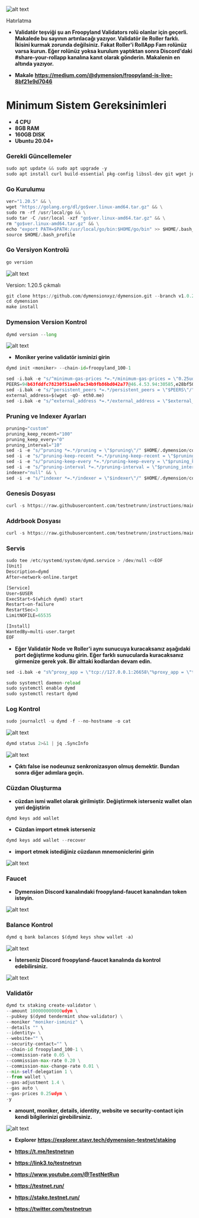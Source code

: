 ![alt text](https://i.hizliresim.com/20m956g.png)

 Hatırlatma
- **Validatör teşviği şu an Froopyland Validators rolü olanlar için geçerli. Makalede bu sayının artırılacağı yazıyor.
Validatör ile Roller farklı. İkisini kurmak zorunda değilsiniz. Fakat Roller'i RollApp Fam rolünüz varsa kurun. Eğer rolünüz yoksa kurulum yaptıktan sonra Discord'daki #share-your-rollapp kanalına kanıt olarak gönderin. Makalenin en altında yazıyor.**

- **Makale** **https://medium.com/@dymension/froopyland-is-live-8bf21e9d7046**

# Minimum Sistem Gereksinimleri

- **4 CPU**
- **8GB RAM**
- **160GB DISK**
- **Ubuntu 20.04+**

### Gerekli Güncellemeler

```python
sudo apt update && sudo apt upgrade -y
sudo apt install curl build-essential pkg-config libssl-dev git wget jq make gcc chrony -y
```


### Go Kurulumu

```python
ver="1.20.5" && \
wget "https://golang.org/dl/go$ver.linux-amd64.tar.gz" && \
sudo rm -rf /usr/local/go && \
sudo tar -C /usr/local -xzf "go$ver.linux-amd64.tar.gz" && \
rm "go$ver.linux-amd64.tar.gz" && \
echo "export PATH=$PATH:/usr/local/go/bin:$HOME/go/bin" >> $HOME/.bash_profile && \
source $HOME/.bash_profile
```

### Go Versiyon Kontrolü

```python
go version
```

![alt text](https://i.hizliresim.com/833lfkg.png)

Version: 1.20.5 çıkmalı


```python
git clone https://github.com/dymensionxyz/dymension.git --branch v1.0.2-beta
cd dymension
make install
```

### Dymension Version Kontrol

```python
dymd version --long
```

![alt text](https://i.hizliresim.com/b4mz0a0.png)


- **Moniker yerine validatör isminizi girin**

```python
dymd init <moniker> --chain-id=froopyland_100-1
```


```python
sed -i.bak -e "s/^minimum-gas-prices *=.*/minimum-gas-prices = \"0.25udym\"/;" ~/.dymension/config/app.toml
PEERS=94b63fddfc78230f51aeb7ac34b9fb86bd042a77@46.4.53.94:30585,e28bf506aaba23c890e9d6cd5cf64b8e627b7e12@80.240.29.76:26656,997a654595c4347a1fc5f35e35e3953f549cb91b@46.4.23.42:47656,690f91de88ecfa31dd7aee9beb5db27203da8fed@88.99.143.105:36656,29e66c8a25a17a380c9c31feb3d2c3c83376a04c@162.19.31.150:55696,319d2caf33917d96df33fab78aef0281bf61c13d@95.216.218.120:33656,3943ac701aed59f13ac2d65b80eaa6951b17bfcb@65.108.132.239:26656,c81b68472cad6ce835adf829134c0c4ee68fd962@65.109.106.214:17656,2f379938cccf2c14fe6eb255dd793433f39763d8@207.180.213.207:26656,5e4751f8f44dd86a1e10144822a8ca8cbb3caca5@65.109.65.163:21456,cb120ed9625771d57e06f8d449cb10ab99a58225@57.128.114.155:26656,ab32d488a060cbf8faa5fd104e63599c31340ace@138.68.159.100:26656,bebc199e07b42f9190486f6ea41a610b417a2215@178.62.64.153:26656,c1158e056f90b0ffeee942afad6e4cb052c54b75@176.9.48.38:26656,a12fc76e970e72d5b9468d05ce1c14308d39070b@57.128.192.23:26656,05d4f45e4f935ea2ad44c29b64c22a9337fa3192@65.108.206.118:60756,f6b1c4feeba48d9a87e75ab1df8b9cc6c6ec034e@185.242.112.130:26656,139340424dddf85e54e0a54179d06875013e1e39@161.97.74.88:56656,1e92b79a713b18dffd4e075ddfa1dab87dd215a9@70.34.197.147:26656,23a2d4a1caae25b881b4bf555b6a7217e47424e3@75.119.151.115:26656,6f05dde69ea20422a9f3deb3e367656d8e61a790@116.202.227.117:14656,4b6475a413379d086abf3cd27e06fd5fa4a51651@38.146.3.200:20556,fa21ae6d1a74e94b8088074210f7a2f5b22c000c@149.102.136.149:26656,0ab6d644be1b0ef088deec4664453c4f8431325d@148.113.17.55:26666,138009ae8a3435eab5df2d58844239077c83c92a@161.97.180.20:16656,83d1ef7c305c315211f7780a335f0076f17e0118@135.181.73.170:25156,81251f5685420786ee0af8230c8d46692dd80dfc@195.14.6.2:26656,5342f6f59c7b81b5ea3bef8cd9d6ad224b8eb473@95.217.176.55:26656,56bb29329b8f883804da3168d4f21cccf150a67d@217.160.39.214:26646,1dddd539399bbc4c1b6dd884aa8b70e05dc1d138@136.38.55.33:26656,83c14001596a0da606c7a1dbe174e57f510f2b67@62.171.176.118:26656,51b6427668eda91cb925f8402ced74e2403805f6@65.109.92.240:17086,d77dbfb784b123a6f45676d9ab21658c629d4a0f@109.123.245.118:26656,ab80b1f623c666134cfec3d48acb5e4b2f7680f9@142.132.146.185:26656,37823f1d24cf2375168c21214a6da1d2ba0b212f@135.181.180.230:36656,b523f13c6c86ca42b43f0dfde7db7ab41399b8b2@158.220.89.86:26666,83433e3a264a81b7e6c9ead46d259d0d861b3afa@135.181.165.80:26656,88fdaf5ff074dc2010ccb0416e421f3819201eb6@176.9.98.24:30586,f5af70911de80245df03eb93b671b7533e40dd8a@65.109.92.83:15656,07cf171497e6a9e4cdd8bfb5192ec273f84b39d3@167.235.56.214:26656,aeb87b9b1a351e1645671f664a18688ef52632cf@135.181.84.5:33656,7a08de51736a6b09d2844a1de61c247f8c956f54@5.188.158.110:26656,51fa766c4fc35016adfcac146131cacb37586a1c@95.216.145.120:26656,f59c1497f7271d599a08a4881374c211ee1d3df9@65.109.231.151:26656,81e20b5632114bd95460d188a30ddbcddf38fc4a@75.119.151.217:26656,134f6fdbfccb659e8626438b48e04f55cd271c0e@161.97.132.167:16656,a4767beb8c6f14711f05c6cd1b7fc0f5c37de792@78.46.103.246:56656,7803c814796b31c4c19ee3ecc510b9c7f9ceefdf@65.109.60.227:26656,e04d9bf3e8c4b4f2c04966ddfe8e1d2cbaded7d3@65.109.233.55:26656,2c767245f7cf9f09d5769801db52f26b602628f1@206.116.75.69:26656,935ae6c9589a1218f2661efc2b7a7bff6982ad18@65.21.254.222:26656,62a35fa4be132507ed313dceae077f8ad636bd9e@142.132.151.99:15658,324a73f4f3b3a54496ec570bc73245895a0aae80@185.193.67.136:16656,77bc6610dfba072e206ccbb3e30237b54dce89d7@65.109.63.176:36656,0b1cd2e2e8ca843c293afd2caeb456a345a54793@146.190.167.238:26656,5cb4e92c9e147408e3b02099bb0150c0ca368860@146.19.24.101:26646,9dfceb302e83eecd9b268e643ba8dcd89ff71e16@185.249.225.160:33656,1fda06f90e45c2cc99d97b47ee0dca52f01fb192@91.107.215.74:26656,d7feaab13c06e39c886035385e78c9a0b3f75605@88.99.56.200:16656,11e6eccbc081819d94676cce3d425d96ee68adf3@95.216.7.136:09656,484dad4e5c3c3f69493452bec901bb8fed68b3d5@149.102.149.186:26656,6d070ab7786130d310f0bdc6a64b986051a0e9ed@65.109.90.162:28656,9c8da76f66fbedc2267aa0d7e9bdcca51e010da4@207.180.250.156:14656,eb7a1722228f84163fba41cdb725fe3838dcc798@65.109.48.181:31656,236b71988898dff63cef139f83a64f5fbfd9d8d7@135.181.18.112:55696,e7857b8ed09bd0101af72e30425555efa8f4a242@148.251.177.108:20556,c6329371271c247d35454862014dfd6ff5e3b680@65.108.141.109:49656,27a9069a79833df98adc4d2407d1e676fadf5c36@195.3.220.169:23466,febc198f5086aed9bb578044c78cd9cfaf9023ac@65.108.229.93:29656,b5395de25e0a6c07e431dc0f4ea2088732e81e17@157.90.168.136:26656,fdcd8b1b4e55bdbb97d0fc57a65c24950bb26337@84.203.117.234:26656,8030a90d8633376422fe225d980854fb0127d2b7@5.75.160.247:26656,1b7620ee46f116bd311bc4295b29208e693d3861@5.75.183.248:26656,c882fff7cbd87e2e3296298bcb2e76e5fd0c5182@38.242.208.162:26656,53bce1af5605a40cb761409a8e78bc92533db4cf@135.181.46.127:26656,7d8b711e40074f724d794f7f1b356cbbd827bcde@81.0.218.193:33656,84f10cefebee4d2e9e2407223d62a9384cac7f47@65.108.248.89:26656,f09a1671de9abc28c0cc409491f0d1561d01641d@34.213.183.119:26656,5d19b0bbae885d10adc2db103ef4f56b28d8a0bb@65.108.73.124:29656,d5644f3c6c823c1339995959216ebb7a25d24498@45.14.194.130:33656,77d418674cb1cc7ae734ac8fbae0b5962649b502@209.38.248.95:26656,be981c8b28ee15090238d09e8841d3f728d7291a@159.69.13.145:26656,63dbf7cf2f801938f3b655295fd347409474a08a@5.180.186.25:26656,2171722b6bb83401a89a1918b8cf45b3b322ad98@128.140.123.93:16656,ca8544ad2738a0fa5a8e318b08b90216e7b80c9d@5.189.185.27:26656,dc088646e0ae9123c6e322412f0e883d42e04435@185.188.249.62:33656,a41e06d38266045c47667684abc8856ac137ac63@185.215.180.177:11656,d2daa5d7e755ca7a61f627e71e9897f6960f8a90@34.125.175.3:26656,4c0aa61fb83354fd504df5d8384e7f1eb5279e69@194.163.159.85:28656,9ff936fe58baf659f5cb600fcc94512d2b9f9088@195.3.223.182:17056,4fd873d15ae8450a46f8a6fea15d0bb699ce66c6@65.21.91.160:27655,804f4a3cb2005dac58c94d79002e10913477538b@37.27.0.249:26656,ce32755770a11ad39398ca40402437e2ce6d44df@95.217.23.37:33656,7bee70fa0e0cbf8e3ad795e92d24348433564ff8@143.198.229.74:26656,c8e27fdcd29c200b31574689a7c691b7ff8753cc@51.15.212.195:26656,0f9098bc829d53a71d82fc5037ed176adedb43b8@161.97.173.174:26656,32ed437d261d7b38ccf8494c9ac06f0588a9bfbe@207.180.199.130:36656,11c7c7b944cbaa8ba949a86de6ac9f61b14b4a2e@185.219.142.212:26656,99eb8168866a39de46aa27dabefb31b4f0342221@89.116.25.6:26656,f85a4dd43cc31b2ef7363667fcfcf2c5cd25ef04@88.99.164.158:17086,a71974c8f2527d497f967b38bf7927f38069df37@184.174.34.145:26656,fdc59183024985c6f3d3a8b0317c6f6f61c68037@84.54.23.111:26656,6496dac7244d12f697ee74688daf7e5b8dd2c869@144.91.65.13:26696,a9aa50bdc3fd71c6432a535e8416b53aa7feafc9@161.97.130.203:26656,c8c34a07ebe7b98b21fd74e4d31293e92afda119@109.123.229.180:26656,22579807ff06a1816630cc2319cc06a2b48e81a3@65.109.82.112:2446,b343fb4e18946152346d1849a4a45e8c25f1a006@65.108.250.185:26656,d4a1907c52392bbd93a74489fc949f46b1224ff4@45.88.188.251:26656,7eaeff8f270d4117ef299854792f3396b92b25c1@65.108.87.61:11656,997fc8f99400482a1e411da7c33d25148e5b6e31@168.119.114.206:26656,4a1a761465438e4a74c0dfd0aef2510fa0d66489@144.126.148.159:11656,60b254fbc8fb7f02cfdc1676b1624e14fbe31cb6@190.2.137.108:26666,e1b8927cf39b22a04d56084accdb8e6afad34d79@65.109.104.171:27656,aa755789a28dd8701ad1cd447866a2c029412199@144.76.18.199:26656,96408cb2426a8623391a9ea5a916c9e53f391394@81.0.248.235:26656,ca30e70ce5f4882273ca503a02ce828569747741@45.67.217.22:26656,479d7e039fa546a0c55da94246809049bf53c5e5@193.34.213.4:26656,2af89d272e29f7a3f64ad9db1a65791cedc6acc6@173.249.40.104:16656,5e23aeac8c562c814097a72246680370648a464c@38.242.232.231:26656,025ddeb235aef1e8ec4bbc4d5ef93a8103b1ff32@5.75.141.107:26656,e55fc80ff9337e478a65cfe48d3049a75ffbc7b0@65.108.81.196:11656,1006a349e9816d6bdc49deb5a2d87bc3eca0f209@194.163.130.254:11656,55730501bda0d20bd0e88163aa948c26a2806367@89.163.157.64:36656,253831e262a06baa21b857eac6439b691136be36@65.21.148.160:33656,da0d2e4a0b5983fb8c49270f36d2117d4c2869eb@164.90.192.111:26656
sed -i.bak -e "s/^persistent_peers *=.*/persistent_peers = \"$PEERS\"/" $HOME/.dymension/config/config.toml
external_address=$(wget -qO- eth0.me) 
sed -i.bak -e "s/^external_address *=.*/external_address = \"$external_address:26656\"/" $HOME/.dymension/config/config.toml
```

### Pruning ve Indexer Ayarları

```python
pruning="custom"
pruning_keep_recent="100"
pruning_keep_every="0"
pruning_interval="10"
sed -i -e "s/^pruning *=.*/pruning = \"$pruning\"/" $HOME/.dymension/config/app.toml
sed -i -e "s/^pruning-keep-recent *=.*/pruning-keep-recent = \"$pruning_keep_recent\"/" $HOME/.dymension/config/app.toml
sed -i -e "s/^pruning-keep-every *=.*/pruning-keep-every = \"$pruning_keep_every\"/" $HOME/.dymension/config/app.toml
sed -i -e "s/^pruning-interval *=.*/pruning-interval = \"$pruning_interval\"/" $HOME/.dymension/config/app.toml
indexer="null" && \
sed -i -e "s/^indexer *=.*/indexer = \"$indexer\"/" $HOME/.dymension/config/config.toml
```

### Genesis Dosyası

```python
curl -s https://raw.githubusercontent.com/testnetrunn/instructions/main/testnet/dymension/genesis.json > $HOME/.dymension/config/genesis.json
```

### Addrbook Dosyası

```python
curl -s https://raw.githubusercontent.com/testnetrunn/instructions/main/testnet/dymension/addrbook.json > $HOME/.dymension/config/addrbook.json
```



### Servis

```python
sudo tee /etc/systemd/system/dymd.service > /dev/null <<EOF
[Unit]
Description=dymd
After=network-online.target

[Service]
User=$USER
ExecStart=$(which dymd) start
Restart=on-failure
RestartSec=3
LimitNOFILE=65535

[Install]
WantedBy=multi-user.target
EOF
```

- **Eğer Validatör Node ve Roller'i aynı sunucuya kuracaksanız aşağıdaki port değiştirme kodunu girin. Eğer farklı sunucularda kuracaksanız girmenize gerek yok. Bir alttaki kodlardan devam edin.**

```python
sed -i.bak -e "s%^proxy_app = \"tcp://127.0.0.1:26658\"%proxy_app = \"tcp://127.0.0.1:28658\"%; s%^laddr = \"tcp://127.0.0.1:26657\"%laddr = \"tcp://127.0.0.1:28657\"%; s%^pprof_laddr = \"localhost:6060\"%pprof_laddr = \"localhost:6260\"%; s%^laddr = \"tcp://0.0.0.0:26656\"%laddr = \"tcp://0.0.0.0:28656\"%; s%^prometheus_listen_addr = \":26660\"%prometheus_listen_addr = \":28660\"%" $HOME/.dymension/config/config.toml && sed -i.bak -e "s%^address = \"0.0.0.0:9090\"%address = \"0.0.0.0:9290\"%; s%^address = \"0.0.0.0:9091\"%address = \"0.0.0.0:9291\"%; s%^address = \"tcp://0.0.0.0:1317\"%address = \"tcp://0.0.0.0:1517\"%; s%^address = \"0.0.0.0:8545\"%address = \"0.0.0.0:8745\"%; s%^ws-address = \"0.0.0.0:8546\"%ws-address = \"0.0.0.0:8746\"%; s%^address = \"127.0.0.1:8545\"%address = \"127.0.0.1:8745\"%; s%^ws-address = \"127.0.0.1:8546\"%ws-address = \"127.0.0.1:8746\"%" $HOME/.dymension/config/app.toml && sed -i.bak -e "s%^node = \"tcp://localhost:26657\"%node = \"tcp://localhost:28657\"%" $HOME/.dymension/config/client.toml 
```


```python
sudo systemctl daemon-reload
sudo systemctl enable dymd
sudo systemctl restart dymd
```


### Log Kontrol

```python
sudo journalctl -u dymd -f --no-hostname -o cat
```

![alt text](https://i.hizliresim.com/7kqpazr.png)


```python
dymd status 2>&1 | jq .SyncInfo
```

![alt text](https://i.hizliresim.com/5e175ph.png)


- **Çıktı false ise nodeunuz senkronizasyon olmuş demektir. Bundan sonra diğer adımlara geçin.**


### Cüzdan Oluşturma 

- **cüzdan ismi wallet olarak girilmiştir. Değiştirmek isterseniz wallet olan yeri değiştirin**

```python
dymd keys add wallet
```

- **Cüzdan import etmek isterseniz**

```python
dymd keys add wallet --recover
```
- **import etmek istediğiniz cüzdanın mnemoniclerini girin**

![alt text](https://i.hizliresim.com/m9phwsn.png)


### Faucet

- **Dymension Discord kanalındaki froopyland-faucet kanalından token isteyin.**

![alt text](https://i.hizliresim.com/sdiw956.png)

### Balance Kontrol

```python
dymd q bank balances $(dymd keys show wallet -a)
```

![alt text](https://i.hizliresim.com/scnbdj9.png)


- **İsterseniz Discord froopyland-faucet kanalında da kontrol edebilirsiniz.**

![alt text](https://i.hizliresim.com/1rxv7he.png)


### Validatör



```python
dymd tx staking create-validator \
--amount 100000000000udym \
--pubkey $(dymd tendermint show-validator) \
--moniker "moniker-isminiz" \
--details "" \
--identity= \
--website="" \
--security-contact="" \
--chain-id froopyland_100-1 \
--commission-rate 0.05 \
--commission-max-rate 0.20 \
--commission-max-change-rate 0.01 \
--min-self-delegation 1 \
--from wallet \
--gas-adjustment 1.4 \
--gas auto \
--gas-prices 0.25udym \
-y
```

- **amount, moniker, details, identity, website ve security-contact için kendi bilgilerinizi girebilirsiniz.**


![alt text](https://i.hizliresim.com/ezvx95d.png)

- **Explorer** **https://explorer.stavr.tech/dymension-testnet/staking**

- **https://t.me/testnetrun**

- **https://link3.to/testnetrun**

- **https://www.youtube.com/@TestNetRun**

- **https://testnet.run/**

- **https://stake.testnet.run/**

- **https://twitter.com/testnetrun**

















